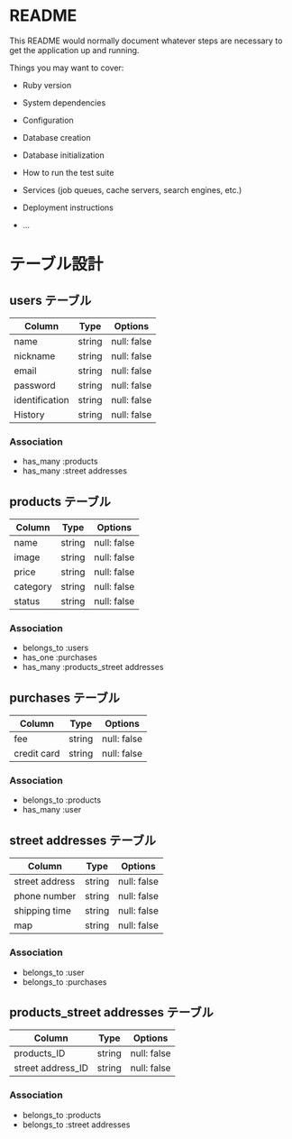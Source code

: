 # README

This README would normally document whatever steps are necessary to get the
application up and running.

Things you may want to cover:

* Ruby version

* System dependencies

* Configuration

* Database creation

* Database initialization

* How to run the test suite

* Services (job queues, cache servers, search engines, etc.)

* Deployment instructions

* ...

# テーブル設計

## users テーブル

| Column           | Type   | Options     |
| ---------------- | ------ | ----------- |
| name             | string | null: false |
| nickname         | string | null: false |
| email            | string | null: false |
| password         | string | null: false |
| identification   | string | null: false |
| History          | string | null: false |



### Association

- has_many :products
- has_many :street addresses


## products テーブル

| Column     | Type   | Options     |
| ---------- | ------ | ----------- |
| name       | string | null: false |
| image      | string | null: false |
| price      | string | null: false |
| category   | string | null: false |
| status     | string | null: false |

### Association

- belongs_to :users
- has_one :purchases
- has_many :products_street addresses


##  purchases テーブル

| Column        | Type   | Options     |
| ------------- | ------ | ----------- |
| fee           | string | null: false |
| credit card   | string | null: false |

### Association

- belongs_to :products
- has_many :user

##  street addresses テーブル

| Column          | Type   | Options     |
| --------------- | ------ | ----------- |
| street address  | string | null: false |
| phone number    | string | null: false |
| shipping time   | string | null: false |
| map             | string | null: false |


### Association

- belongs_to :user
- belongs_to :purchases

##  products_street addresses テーブル

| Column             | Type   | Options     |
| ------------------ | ------ | ----------- |
| products_ID        | string | null: false |
| street address_ID  | string | null: false |


### Association

- belongs_to :products
- belongs_to :street addresses